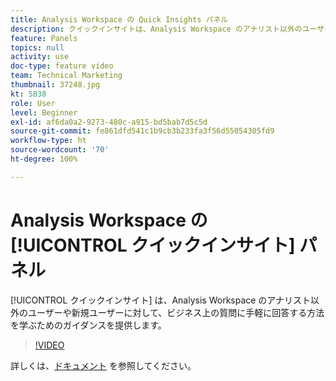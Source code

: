```yaml
---
title: Analysis Workspace の Quick Insights パネル
description: クイックインサイトは、Analysis Workspace のアナリスト以外のユーザーや新規ユーザーに対して、ビジネス上の質問に手軽に回答する方法を学ぶためのガイダンスを提供します。
feature: Panels
topics: null
activity: use
doc-type: feature video
team: Technical Marketing
thumbnail: 37248.jpg
kt: 5838
role: User
level: Beginner
exl-id: af6da0a2-9273-480c-a915-bd5bab7d5c5d
source-git-commit: fe861dfd541c1b9cb3b233fa3f56d55054305fd9
workflow-type: ht
source-wordcount: '70'
ht-degree: 100%

---
```


# Analysis Workspace の [!UICONTROL クイックインサイト] パネル

[!UICONTROL クイックインサイト] は、Analysis Workspace のアナリスト以外のユーザーや新規ユーザーに対して、ビジネス上の質問に手軽に回答する方法を学ぶためのガイダンスを提供します。

>[!VIDEO](https://video.tv.adobe.com/v/37248/?quality=12&learn=on)

詳しくは、[ドキュメント](https://experienceleague.adobe.com/docs/analytics/analyze/analysis-workspace/panels/quickinsight.html?lang=ja) を参照してください。
